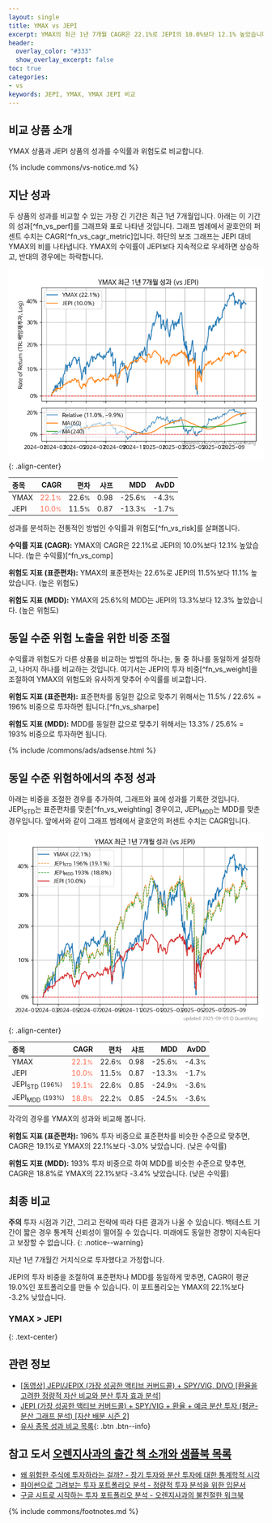 ```yaml
---
layout: single
title: YMAX vs JEPI
excerpt: YMAX의 최근 1년 7개월 CAGR은 22.1%로 JEPI의 10.0%보다 12.1% 높았습니다.
header:
  overlay_color: "#333"
  show_overlay_excerpt: false
toc: true
categories:
- vs
keywords: JEPI, YMAX, YMAX JEPI 비교
---
```


## 비교 상품 소개


YMAX 상품과 JEPI 상품의 성과를 수익률과 위험도로 비교합니다.





{% include commons/vs-notice.md %}

## 지난 성과

두 상품의 성과를 비교할 수 있는 가장 긴 기간은 최근 1년 7개월입니다. 아래는 이 기간의 성과[^fn_vs_perf]를 그래프와 표로 나타낸 것입니다.
그래프 범례에서 괄호안의 퍼센트 수치는 CAGR[^fn_vs_cagr_metric]입니다.
하단의 보조 그래프는 JEPI 대비 YMAX의 비를 나타냅니다.
YMAX의 수익률이 JEPI보다 지속적으로 우세하면 상승하고, 반대의 경우에는 하락합니다.

![YMAX](/vs/images/ymax-vs-jepi_dual.png){: .align-center}

| **종목** | **CAGR** | **편차** | **샤프** | **MDD** | **AvDD** |
| :------------ | ------: | -----------: | -------: | ------: | -------: |
| YMAX | <span style="color: tomato">22.1<small>%</small></span> | 22.6<small>%</small> | 0.98 | -25.6<small>%</small> | -4.3<small>%</small> |
| JEPI | <span style="color: tomato">10.0<small>%</small></span> | 11.5<small>%</small> | 0.87 | -13.3<small>%</small> | -1.7<small>%</small> |

<!-- more -->


성과를 분석하는 전통적인 방법인 수익률과 위험도[^fn_vs_risk]를 살펴봅니다.

**수익률 지표 (CAGR):** YMAX의 CAGR은 22.1%로 JEPI의 10.0%보다 12.1% 높았습니다. (높은 수익률)[^fn_vs_comp]

**위험도 지표 (표준편차):** YMAX의 표준편차는 22.6%로 JEPI의 11.5%보다 11.1% 높았습니다. (높은 위험도)

**위험도 지표 (MDD):** YMAX의 25.6%의 MDD는 JEPI의 13.3%보다 12.3% 높았습니다. (높은 위험도)



## 동일 수준 위험 노출을 위한 비중 조절

수익률과 위험도가 다른 상품을 비교하는 방법의 하나는, 둘 중 하나를 동일하게 설정하고, 나머지 하나를 비교하는 것입니다.
여기서는 JEPI의 투자 비중[^fn_vs_weight]을 조절하여 YMAX의 위험도와 유사하게 맞추어 수익률를 비교합니다.

**위험도 지표 (표준편차):** 표준편차를 동일한 값으로 맞추기 위해서는 11.5% / 22.6% = 196% 비중으로 투자하면 됩니다.[^fn_vs_sharpe]

**위험도 지표 (MDD):** MDD를 동일한 값으로 맞추기 위해서는 13.3% / 25.6% = 193% 비중으로 투자하면 됩니다.


{% include /commons/ads/adsense.html %}



## 동일 수준 위험하에서의 추정 성과

아래는 비중을 조절한 경우를 추가하여, 그래프와 표에 성과를 기록한 것입니다.
JEPI<sub>STD</sub>는 표준편차를 맞춘[^fn_vs_weighting] 경우이고, JEPI<sub>MDD</sub>는 MDD를 맞춘 경우입니다.
앞에서와 같이 그래프 범례에서 괄호안의 퍼센트 수치는 CAGR입니다.


![YMAX](/vs/images/ymax-vs-jepi.png){: .align-center}



| **종목** | **CAGR** | **편차** | **샤프** | **MDD** | **AvDD** |
| :------------ | ------: | -----------: | -------: | ------: | -------: |
| YMAX | <span style="color: tomato">22.1<small>%</small></span> | 22.6<small>%</small> | 0.98 | -25.6<small>%</small> | -4.3<small>%</small> |
| JEPI | <span style="color: tomato">10.0<small>%</small></span> | 11.5<small>%</small> | 0.87 | -13.3<small>%</small> | -1.7<small>%</small> |
| JEPI<sub>STD</sub> <small>(196%)</small> | <span style="color: tomato">19.1<small>%</small></span> | 22.6<small>%</small> | 0.85 | -24.9<small>%</small> | -3.6<small>%</small> |
| JEPI<sub>MDD</sub> <small>(193%)</small> | <span style="color: tomato">18.8<small>%</small></span> | 22.2<small>%</small> | 0.85 | -24.5<small>%</small> | -3.6<small>%</small> |



각각의 경우를 YMAX의 성과와 비교해 봅니다.

**위험도 지표 (표준편차):** 196% 투자 비중으로 표준편차를 비슷한 수준으로 맞추면, CAGR은 19.1%로 YMAX의 22.1%보다 -3.0% 낮았습니다. (낮은 수익률)

**위험도 지표 (MDD):** 193% 투자 비중으로 하여 MDD를 비슷한 수준으로 맞추면, CAGR은 18.8%로 YMAX의 22.1%보다 -3.4% 낮았습니다. (낮은 수익률)




## 최종 비교

**주의** 투자 시점과 기간, 그리고 전략에 따라 다른 결과가 나올 수 있습니다. 백테스트 기간이 짧은 경우 통계적 신뢰성이 떨어질 수 있습니다. 미래에도 동일한 경향이 지속된다고 보장할 수 없습니다.
{: .notice--warning}

지난 1년 7개월간 거치식으로 투자했다고 가정합니다.

JEPI의 투자 비중을 조절하여 표준편차나 MDD를 동일하게 맞추면, CAGR이 평균 19.0%인 포트폴리오를 만들 수 있습니다.
이 포트폴리오는 YMAX의 22.1%보다 -3.2% 낮았습니다.

### YMAX &gt; JEPI
{: .text-center}


## 관련 정보

- [[동영상] JEPI/JEPIX (가장 성공한 액티브 커버드콜) + SPY/VIG, DIVO [환율을 고려한 정량적 자산 비교와 분산 투자 효과 분석]](https://youtu.be/PRgY9SvTbCM)
- [JEPI (가장 성공한 액티브 커버드콜) + SPY/VIG + 환율 + 예금 분산 투자 (평균-분산 그래프 분석) [자산 배분 시즌 2]](https://m.blog.naver.com/onuri2005/223932048484)
- [유사 종목 성과 비교 목록](/vs/){: .btn .btn--info}


## 참고 도서 [오렌지사과의 출간 책 소개와 샘플북 목록](https://kongdori.tistory.com/691)

- [왜 위험한 주식에 투자하라는 걸까? - 장기 투자와 분산 투자에 대한 통계학적 시각](https://kongdori.tistory.com/421)
- [파이썬으로 그려보는 투자 포트폴리오 분석  - 정량적 투자 분석을 위한 입문서](https://kongdori.tistory.com/643)
- [구글 시트로 시작하는 투자 포트폴리오 분석 - 오렌지사과의 불친절한 워크북](https://kongdori.tistory.com/449)

{% include commons/footnotes.md %}